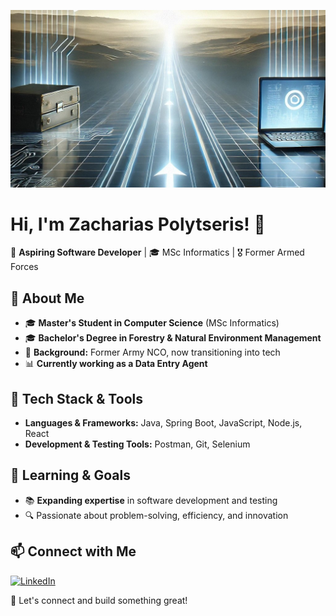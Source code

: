 ![My Background](https://github.com/ImZaharias/ImZaharias/blob/main/Background.jpg)

# Hi, I'm Zacharias Polytseris! 👋  

🚀 **Aspiring Software Developer** | 🎓 MSc Informatics | 🎖 Former Armed Forces  

## 🔹 About Me  
- 🎓 **Master's Student in Computer Science** (MSc Informatics)  
- 🎓 **Bachelor's Degree in Forestry & Natural Environment Management**  
- 💼 **Background:** Former Army NCO, now transitioning into tech  
- 📊 **Currently working as a Data Entry Agent**  

## 🔹 Tech Stack & Tools  
- **Languages & Frameworks:** Java, Spring Boot, JavaScript, Node.js, React  
- **Development & Testing Tools:** Postman, Git, Selenium  

## 🔹 Learning & Goals  
- 📚 **Expanding expertise** in software development and testing  
- 🔍 Passionate about problem-solving, efficiency, and innovation  

## 📫 Connect with Me  
[![LinkedIn](https://img.shields.io/badge/LinkedIn-%230A66C2.svg?style=for-the-badge&logo=linkedin&logoColor=white)](https://www.linkedin.com/in/zacharias-polytseris/)  

🚀 Let's connect and build something great!


